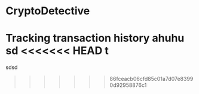 # CryptoDetective
Tracking transaction history 
ahuhu
sd
<<<<<<< HEAD
t
=======
sdsd
>>>>>>> 86fceacb06cfd85c01a7d07e83990d92958876c1
